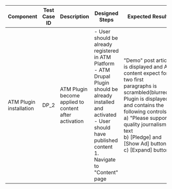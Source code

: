 Component |	Test Case ID |	Description |	Designed Steps |	Expected Result |	Created By |	Last Updated |
 --- | --- | --- | --- | --- | --- | --- |
 ATM Plugin installation | DP_2 | ATM Plugin become applied to content after activation | - User should be already registered in ATM Platform <br> - ATM Drupal Plugin should be already installed and activated <br> - User should have published content <br> 1. Navigate to "Content" page | "Demo" post article is displayed and All content expect for two first paragraphs is scrambled(blurred). <br> Plugin is displayed and contains the following controls: <br> a) "Please support quality journalism." text <br> b) [Pledge] and [Show Ad] buttons <br> c) [Expand] button | Alexandr Vozicov | 31.05.2017.
